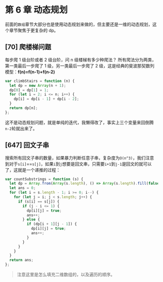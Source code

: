 # 第 6 章 动态规划

前面的`数组`章节大部分也是使用动态规划来做的，但主要还是一维的动态规划，这个章节聚焦于更复杂的 dp。

## [70] 爬楼梯问题

每步爬 1 级台阶或者 2 级台阶，问 n 级楼梯有多少种爬法？
所有爬法分为两类，第一类最后一步爬了 1 级，另一类最后一步爬了 2 级，这是经典的斐波那契数列模型：**f(n)=f(n-1)+f(n-2)**

```js
var climbStairs = function (n) {
  let dp = new Array(n + 1);
  dp[0] = dp[1] = 1;
  for (let i = 2; i <= n; i++) {
    dp[i] = dp[i - 1] + dp[i - 2];
  }
  return dp[n];
};
```

这不是动态规划问题，就是单纯的迭代，我懒得改了，事实上三个变量来回倒腾`n-2`轮就出来了。

## [647] 回文子串

搜索所有回文子串的数量，如果暴力判断任意子串，复杂度为`O(n^3)`，我们注意到对于`s[i]`==`s[j]`，如果`i`到`j`想要是回文串，只需要`i+1`到`j-1`是回文的就可以了，这就是一个递推的过程：

```js
var countSubstrings = function (s) {
  let dp = Array.from(Array(s.length), () => Array(s.length).fill(false));
  let ans = 0;
  for (let i = s.length - 1; i >= 0; i--) {
    for (let j = i; j < s.length; j++) {
      if (s[i] == s[j]) {
        if (j - i <= 1) {
          dp[i][j] = true;
          ans++;
        } else {
          if (dp[i + 1][j - 1]) {
            dp[i][j] = true;
            ans++;
          }
        }
      }
    }
  }
  return ans;
};
```

> 注意这里是怎么填充二维数组的，以及遍历的顺序。
